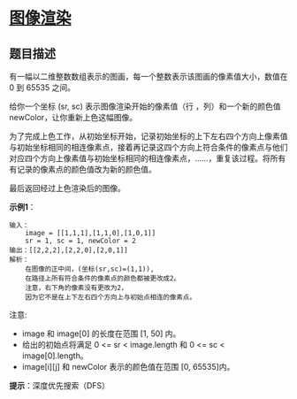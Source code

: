 # [图像渲染][Title]

## 题目描述

有一幅以二维整数数组表示的图画，每一个整数表示该图画的像素值大小，数值在 0 到 65535 之间。

给你一个坐标 (sr, sc) 表示图像渲染开始的像素值（行 ，列）和一个新的颜色值 newColor，让你重新上色这幅图像。

为了完成上色工作，从初始坐标开始，记录初始坐标的上下左右四个方向上像素值与初始坐标相同的相连像素点，接着再记录这四个方向上符合条件的像素点与他们对应四个方向上像素值与初始坐标相同的相连像素点，……，重复该过程。将所有有记录的像素点的颜色值改为新的颜色值。

最后返回经过上色渲染后的图像。

**示例1**：

    输入：
        image = [[1,1,1],[1,1,0],[1,0,1]]
        sr = 1, sc = 1, newColor = 2
    输出：[[2,2,2],[2,2,0],[2,0,1]]
    解析：
        在图像的正中间，(坐标(sr,sc)=(1,1)),
        在路径上所有符合条件的像素点的颜色都被更改成2。
        注意，右下角的像素没有更改为2，
        因为它不是在上下左右四个方向上与初始点相连的像素点。

注意:

- image 和 image[0] 的长度在范围 [1, 50] 内。
- 给出的初始点将满足 0 <= sr < image.length 和 0 <= sc < image[0].length。
- image[i][j] 和 newColor 表示的颜色值在范围 [0, 65535]内。

**提示**：深度优先搜索（DFS）

[Title]: https://leetcode-cn.com/problems/flood-fill/description/